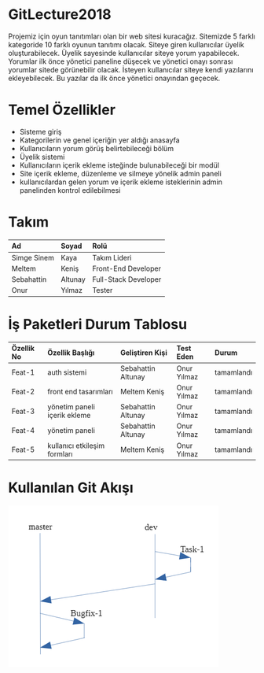 # GitLecture2018
Projemiz için oyun tanıtımları olan bir web sitesi kuracağız. 
Sitemizde 5 farklı kategoride 10 farklı oyunun tanıtımı olacak. 
Siteye giren kullanıcılar üyelik oluşturabilecek. Üyelik sayesinde kullanıcılar siteye yorum yapabilecek. Yorumlar ilk önce yönetici paneline düşecek ve yönetici onayı sonrası yorumlar sitede görünebilir olacak.
İsteyen kullanıcılar siteye kendi yazılarını ekleyebilecek. Bu yazılar da ilk önce yönetici onayından geçecek.


# Temel Özellikler
*	Sisteme giriş 
*	Kategorilerin ve genel içeriğin yer aldığı anasayfa
* Kullanıcıların yorum görüş belirtebileceği bölüm
* Üyelik sistemi
* Kullanıcıların içerik ekleme isteğinde bulunabileceği bir modül 
* Site içerik ekleme, düzenleme ve silmeye yönelik admin paneli
* kullanıcılardan gelen yorum ve içerik ekleme isteklerinin admin panelinden kontrol edilebilmesi
# Takım
| Ad 	| Soyad  | Rolü |
| :--- |:------| :----|
|Simge Sinem	| Kaya	 | Takım Lideri |
|Meltem| Keniş | Front-End Developer |
|Sebahattin| Altunay	| Full-Stack Developer |
|Onur| Yılmaz |	Tester |

# İş Paketleri Durum Tablosu
| Özellik No 	| Özellik Başlığı              | Geliştiren Kişi    | Test Eden   | Durum          |
| :---------- |:-----------------------------| :------------------| :-----------| :--------------|
| Feat-1      | auth sistemi                 | Sebahattin Altunay | Onur Yılmaz | tamamlandı |
| Feat-2      | front end tasarımları        | Meltem Keniş       | Onur Yılmaz | tamamlandı |
| Feat-3      | yönetim paneli içerik ekleme | Sebahattin Altunay | Onur Yılmaz | tamamlandı     |
| Feat-4      | yönetim paneli               | Sebahattin Altunay | Onur Yılmaz | tamamlandı |
| Feat-5      | kullanıcı etkileşim formları | Meltem Keniş       | Onur Yılmaz | tamamlandı |

# Kullanılan Git Akışı
![alt text](https://github.com/alipeker/GitProject/blob/master/dokumantasyon/git_workflow.png "Git Akışı")
